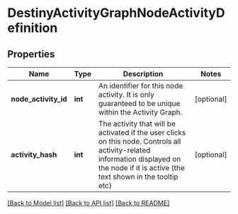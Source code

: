 # DestinyActivityGraphNodeActivityDefinition

## Properties
Name | Type | Description | Notes
------------ | ------------- | ------------- | -------------
**node_activity_id** | **int** | An identifier for this node activity. It is only guaranteed to be unique within the Activity Graph. | [optional] 
**activity_hash** | **int** | The activity that will be activated if the user clicks on this node. Controls all activity-related information displayed on the node if it is active (the text shown in the tooltip etc) | [optional] 

[[Back to Model list]](../README.md#documentation-for-models) [[Back to API list]](../README.md#documentation-for-api-endpoints) [[Back to README]](../README.md)


